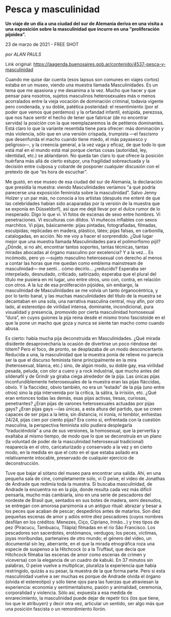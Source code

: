 # Pesca y masculinidad

**Un viaje de un día a una ciudad del sur de Alemania deriva en una visita a una exposición sobre la masculinidad que incurre en una “proliferación pijoidea”.**

23 de marzo de 2021 - FREE SHOT

_por ALAN PAULS_

Link original: https://laagenda.buenosaires.gob.ar/contenido/4537-pesca-y-masculinidad



Cuando me quise dar cuenta (esos lapsus son comunes en viajes cortos) estaba en un museo, viendo una muestra llamada Masculinidades. Es un tema que me apasiona y me desanima a la vez. Mucho que hacer y que pensar para nosotros, sujetos masculinos heterosexuales más o menos acorralados entre la vieja vocación de dominación criminal, todavía vigente pero condenada, y su doble, patética posteridad: el resentimiento (por el poder que vemos que perdemos) y la orfandad infantil, estúpida, perezosa, que nos hace sentir el hecho de tener que fabricar (de no encontrar servida) la posición con la que reemplazaremos la de petiteros dominantes. Está claro lo que la variante resentida tiene para ofrecer: más dominación y más violencia, sólo que en una versión crispada, trumpista —el fascismo que desenfunda el macho cuando tiene miedo, el más payasesco y peligroso—, y la creencia general, a la vez vaga y eficaz, de que todo lo que está mal en el mundo está mal porque ciertas cosas (autoridad, ley, identidad, etc.) se ablandaron. No queda tan claro lo que ofrece la posición huérfana más allá de cierto estupor, una fragilidad sobreactuada y la decisión entre culposa y cobarde de posponer cualquier discusión con el pretexto de que “es hora de escuchar”.




Me gustó, en ese museo de esa ciudad del sur de Alemania, la declaración que presidía la muestra: viendo Masculinidades veríamos “a qué podría parecerse una exposición feminista sobre la masculinidad”. Salvo Jenny Holzer y un par más, no conocía a los artistas (después me enteré de que las celebridades habían sido acaparadas por la versión de la muestra que se exponía en Düsseldorf), así que me dejé llevar por el dulce rumor de lo inesperado. Digo lo que vi. Vi fotos de escenas de sexo entre hombres. Vi penetraciones. Vi esculturas con dildos. Vi muñecos inflables con sexos marchitos. Vi pijas, básicamente: pijas pintadas, fotografiadas, filmadas, esculpidas; replicadas en madera, plástico, látex; pijas falsas, en carbonilla, catalogadas, en acción. No me voy a hacer el sorprendido. ¿Qué lugar mejor que una muestra llamada Masculinidades para el polimorfismo pijil? ¿Dónde, si no ahí, encontrar tantos soportes, tantas técnicas, tantas miradas abocadas al órgano masculino por excelencia? Y a la vez… Es incómodo, pero yo —sujeto masculino heterosexual con derecho al menos a contar las horas que me quedan como emblema mainstream de masculinidad— me sentí… cómo decirlo… ¿reducido? Esperaba ser interpelado, desnudado, criticado, satirizado; esperaba que el plural del título me pusiera en mi lugar, uno entre otros, uno con, contra, en relación con otros. A la luz de esa proliferación pijoidea, sin embargo, la masculinidad de Masculinidades se me volvía un tanto órganocéntrica, y por lo tanto banal, y las muchas masculinidades del título de la muestra se decantaban en una sola, una narrativa masculina central, muy afín, por otro lado, al estereotipo de virilidad intensa, dominante, incondicional, pura visualidad y presencia, promovido por cierta masculinidad homosexual “dura”, en cuyos guiones la pija reina desde el mismo trono fascistoide en el que la pone un macho que goza y nunca se siente tan macho como cuando abusa.




Es cierto: había mucha pija deconstruida en Masculinidades. ¿Qué mirada disidente desaprovecharía la ocasión de divertirse un poco riéndose del tótem? Pero el foco, de pronto, se desplazaba de un modo desconcertante. Reducida a una, la masculinidad que la muestra ponía de relieve no parecía ser la que el discurso feminista tiene principalmente en la mira (heterosexual, blanca, etc.) sino, de algún modo, su doble gay, esa virilidad pesada, peluda, con olor a cuero y a rock industrial, que mucho antes del sildenafil y de Grindr ya giraba ciega alrededor de la pija. Las únicas pijas inconfundiblemente heterosexuales de la muestra eran las pijas fláccidas, obvio. Y la flaccidez, obvio también, no era un “estado” de la pija (uno entre otros) sino la pija intervenida por la crítica, la sátira, la irrisión, etc. ¿Qué eran entonces todas las demás, esas pijas activas, tiesas, curiosas, penetrantes? ¿Eran pijas de varones heterosexuales actuadas por pijas gays? ¿Eran pijas gays —las únicas, a esta altura del partido, que se creen capaces de ser pijas a la letra, sin distancia, ni ironía, ni temblor, enhiestas 24/24, pijas cien por ciento pijas? Era como si, enfrentada con la cuestión masculina, la perspectiva feminista sólo pudiera desplegarla “traduciéndola” a una de sus versiones, la homosexual, que la pervertía y exaltaba al mismo tiempo, de modo que lo que se deconstruía en un plano (la voluntad de poder de la masculinidad heterosexual tradicional) reaparecía en el otro, caricaturizado y conservado a la vez y en cierto modo, en la medida en que el coto en el que estaba asilado era relativamente intocable, preservado de cualquier ejercicio de deconstrucción.




Tuve que bajar al sótano del museo para encontrar una salida. Ahí, en una pequeña sala de cine, completamente solo, vi O peixe, el video de Jonathas de Andrade que redimía toda la muestra. Si buscaba masculinidad, de Andrade la encuentra no en la pija, donde resulta cada vez más difícil pensarla, mucho más cambiarla, sino en una serie de pescadores del nordeste de Brasil que, sentados en sus botes de madera, semi desnudos, se entregan con amorosa parsimonia a un antiguo ritual: abrazar y besar a los peces que acaban de pescar; despedirlos antes de matarlos. Son diez pequeñas escenas de amor y adiós entre diez pescadores (cuyos nombres desfilan en los créditos: Menezes, Ciço, Cipriano, Irmâo…) y tres tipos de pez (Piracucu, Tambuacu, Tilápia) filmadas en el rio Sâo Francisco. Los pescadores son sacerdotes, erotómanos, verdugos; los peces, víctimas, joyas moribundas, partenaires de otro mundo; el género del video, un documental sin ley, aberrante, en el que la mirada etnográfica roza una especie de suspenso a la Hitchcock (o a la Truffaut, que decía que Hitchcock filmaba las escenas de amor como escenas de crimen y viceversa) con la elegancia de un cuadro de kabuki. En 37 minutos sin palabras, O peixe vuelve a multiplicar, pluraliza la experiencia que había restringido, quizás a su pesar, la muestra de la que forma parte. Pero si esta masculinidad vuelve a ser muchas es porque de Andrade olvida el órgano (olvida el estereotipo) y sólo tiene ojos para las fuerzas que atraviesan la experiencia: economía y sentimentalismo, pasión y animalidad, ceremonia, corporalidad y violencia. Sólo así, expuesta a esa medida de enrarecimiento, la masculinidad puede dejar de repetir tics (los que tiene, los que le atribuyen) y decir otra vez, articular un sentido, ser algo más que una posición fascista o un remordimiento llorón.



